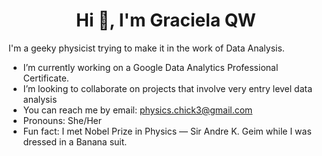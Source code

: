<h1 align="center">Hi 👋, I'm Graciela QW</h1>


I'm a geeky physicist trying to make it in the work of Data Analysis. 



- I’m currently working on a Google Data Analytics Professional Certificate.
- I’m looking to collaborate on projects that involve very entry level data analysis
- You can reach me by email: physics.chick3@gmail.com
- Pronouns: She/Her
- Fun fact: I met Nobel Prize in Physics — Sir Andre K. Geim while I was dressed in a Banana suit. 

